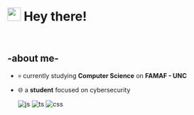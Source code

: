 <div align="left">
<h1><img src="https://emojis.slackmojis.com/emojis/images/1531849430/4246/blob-sunglasses.gif?1531849430" width="30"/> Hey there!</h1>
  
<br>
<div>
  
<h2> -about me- </h2> 
  
- 💀 currently studying **Computer Science** on **FAMAF - UNC**
- 🌐 a **student** focused on cybersecurity


  <img src = "https://img.shields.io/badge/Python-3776AB?style=for-the-badge&logo=python&logoColor=white" alt = "js" />
  <img src = "https://img.shields.io/badge/C-00599C?style=for-the-badge&logo=c&logoColor=white" alt = "ts" />
  <img src = "https://img.shields.io/badge/Linux-FCC624?style=for-the-badge&logo=linux&logoColor=black" alt = "css" />
  

  
  
  </br></br>
  

  </div>
  </div>






